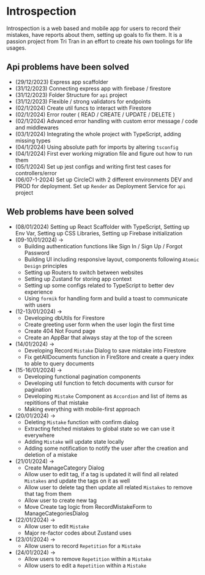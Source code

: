 # Introspection

Introspection is a web based and mobile app for users to record their mistakes, have reports about them, setting up goals to fix them. It is a passion project from Tri Tran in an effort to create his own toolings for life usages.

## Api problems have been solved

- (29/12/2023) Express app scaffolder
- (31/12/2023) Connecting express app with firebase / firestore
- (31/12/2023) Folder Structure for `api` project
- (31/12/2023) Flexible / strong validators for endpoints
- (02/1/2024) Create util funcs to interact with Firestore
- (02/1/2024) Error router ( READ / CREATE / UPDATE / DELETE )
- (02/1/2024) Advanced error handling with custom error message / code and middlewares
- (03/1/2024) Integrating the whole project with TypeScript, adding missing types
- (04/1/2024) Using absolute path for imports by altering `tsconfig`
- (04/1/2024) First ever working migration file and figure out how to run them
- (05/1/2024) Set up jest configs and writing first test cases for controllers/error
- (06/07-1-2024) Set up CircleCI with 2 different environments DEV and PROD for deployment. Set up `Render` as Deployment Service for `api` project

## Web problems have been solved

- (08/01/2024) Setting up React Scaffolder with TypeScript, Setting up Env Var, Setting up CSS Libraries, Setting up Firebase initialization
- (09-10/01/2024) ->
  - Building authentication functions like Sign In / Sign Up / Forgot Password
  - Building UI including responsive layout, components following `Atomic Design` principles
  - Setting up Routers to switch between websites
  - Setting up Zustand for storing app context
  - Setting up some configs related to TypeScript to better dev experience
  - Using `formik` for handling form and build a toast to communicate with users
- (12-13/01/2024) ->
  - Developing dbUtils for Firestore
  - Create greeting user form when the user login the first time
  - Create 404 Not Found page
  - Create an AppBar that always stay at the top of the screen
- (14/01/2024) ->
  - Developing Record `Mistake` Dialog to save mistake into Firestore
  - Fix getAllDocuments function in FireStore and create a query index to able to query documents
- (15-16/01/2024) ->
  - Developing functional pagination components
  - Developing util function to fetch documents with cursor for pagination
  - Developing `Mistake` Component as `Accordion` and list of items as repititions of that mistake
  - Making everything with mobile-first approach
- (20/01/2024) ->
  - Deleting `Mistake` function with confirm dialog
  - Extracting fetched mistakes to global state so we can use it everywhere
  - Adding `Mistake` will update state locally
  - Adding some notification to notify the user after the creation and deletion of a mistake
- (21/01/2024) ->
  - Create ManageCategory Dialog
  - Allow user to edit tag, if a tag is updated it will find all related `Mistakes` and update the tags on it as well
  - Allow user to delete tag then update all related `Mistakes` to remove that tag from them
  - Allow user to create new tag
  - Move Create tag logic from RecordMistakeForm to ManageCategoriesDialog
- (22/01/2024) ->
  - Allow user to edit `Mistake`
  - Major re-factor codes about Zustand uses
- (23/01/2024) ->
  - Allow users to record `Repetition` for a `Mistake`
- (24/01/2024) ->
  - Allow users to remove `Repetition` within a `Mistake`
  - Allow users to edit a `Repetition` within a `Mistake`
